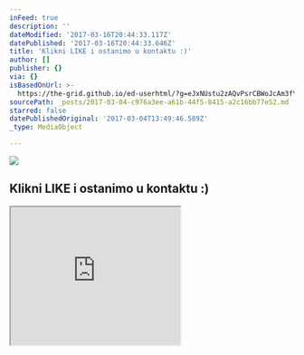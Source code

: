 ```yaml
---
inFeed: true
description: ''
dateModified: '2017-03-16T20:44:33.117Z'
datePublished: '2017-03-16T20:44:33.646Z'
title: 'Klikni LIKE i ostanimo u kontaktu :)'
author: []
publisher: {}
via: {}
isBasedOnUrl: >-
  https://the-grid.github.io/ed-userhtml/?g=eJxNUstu2zAQvPsrCBWoJcAm3fYSxJKLuiiQXnIoeiuKYk2uLOpBGuTKih3037tKmDQ37uxwdnbI0tizsKbK6sM6eE_ZrlQM7RZl1MGeaJfXo9NkvcvNSsQVcwvxuBDiDEG0XNdtFJUw8oj0rccBHcX95Scc72HAPBa_Nr-3zLa1yN9y9pfvJmepQgSkMbiZk4R0QCBMPFbYckNawz1rnmkyBs1lppT2zqEmWYPGg_eddEiqCX_ufqhoOtnGdw_1YeirD-_PGCIvUZ0_yptslmHf8gSBZ9x7g9K6iIH2WPuAedqr2C7-5sbrcXayEsvnRJZ8epm3biPPWRbFtlQpr3IOVPcQ41Omve0wEwYI1k3AusoaolO8VWqapv-2tR_U17TLlyM6bVuQV5AUrjY6lJ0fRmc7YBzV51lnvjZA6GISn6yhpso-bTYJ6OHiR6qySOAMBJNgeHrLKnvjK9orMm-Avn9BGj-tZ3O8A4XxldhwXglJ3-QfVZPCbw
sourcePath: _posts/2017-03-04-c976a3ee-a61b-44f5-8415-a2c16bb77e52.md
starred: false
datePublishedOriginal: '2017-03-04T13:49:46.589Z'
_type: MediaObject

---
```

![](https://the-grid-user-content.s3-us-west-2.amazonaws.com/7434dd7e-9436-4e3e-9690-fc997a577645.gif)

## Klikni LIKE i ostanimo u kontaktu :)

<iframe src="https://the-grid.github.io/ed-userhtml/?g=eJxNUstu2zAQvPsrCBWoJcAmnfYSxJKLuiiQXnIoeiuKgiZXFvUgjeXKih3037tK2CY37uxwdnbI0rqzcLbK6sMaQ6BsVyqGdosyGnQn2uX16A254HO7EnHF3EI8LYQ4axQt13UbRSWsPAJ97WEAT3F_-aGPD3qAPBY_N7-2zHa1yN9y9pdvNmepQiDQiH7mJCGDoAkSjxW23JDOcs_ZF5qMaLjMlDLBezAka23gEEInPZBq8Pf9dxVtJ9v47rE-DH118_4MGHmJ6vxB3mazDPuWJ4084yFYkM5HQNpDHRDytFexXfzJbTDj7GQlli-JLPn0b966jTxnWRTbUqW8yjlQ0-sYnzPtXQeZsJr0ukGoq6whOsU7paZperVtwqC-pF0-H8Eb12p51ZLw6qIH2YVh9K7TjIP6NOvM1waNXUzik7PUVNnHzSYBvb6EkaoskvZWo02wfn7LKnvjK7orMKDx-B9pwrSezfEOhOMrzHklJH2Tv1K0wmE" height="244" style=""></iframe>